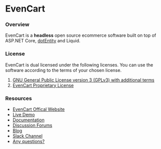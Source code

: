 # EvenCart

### Overview

EvenCart is a **headless** open source ecommerce software built on top of ASP.NET Core, [dotEntity](https://dotentity.net) and Liquid.

### License

EvenCart is dual licensed under the following licenses. You can use the software according to the terms of your chosen license.

1. [GNU General Public License version 3 (GPLv3) with additional terms](https://evencart.co/license)
2. [EvenCart Proprietary License](https://evencart.co/license/commercial-license)

### Resources

- [EvenCart Offical Website](https://evencart.co)
- [Live Demo](https://demo.evencart.com/)
- [Documentation](https://docs.evencart.com)
- [Discussion Forums](https://evencart.co/forums)
- [Blog](https://evencart.co/blog)
- [Slack Channel](https://bit.ly/evencart-slack)
- [Any questions?](https://evencart.co/contact-us)